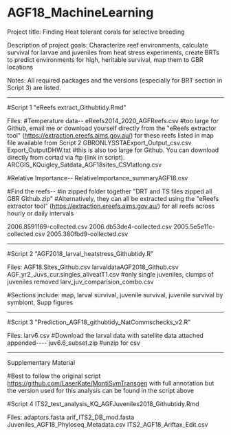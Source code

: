 # AGF18_MachineLearning

Project title: Finding Heat tolerant corals for selective breeding

Description of project goals: Characterize reef environments, calculate survival for larvae and juveniles from heat stress experiments, create BRTs to predict environments for high, heritable survival, map them to GBR locations

Notes: 
All required packages and the versions (especially for BRT section in Script 3) are listed. 

----

#Script 1 "eReefs extract_Githubtidy.Rmd"

Files:
#Temperature data--
eReefs2014_2020_AGFReefs.csv #too large for Github, email me or download yourself directly from the "eReefs extractor tool" (https://extraction.ereefs.aims.gov.au/) for these reefs listed in map file available from Script 2
GBRONLYSSTAExport_Output_csv.csv
Export_OutputDHW.txt #this is also too large for Github. You can download directly from cortad via ftp (link in script). 
ARCGIS_KQuigley_Satdata_AGF18sites_CSVlatlong.csv

#Relative Importance--
RelativeImportance_summaryAGF18.csv

#Find the reefs--
#in zipped folder together "DRT and TS files zipped all GBR Github.zip"
#Alternatively, they can all be extracted using the "eReefs extractor tool" (https://extraction.ereefs.aims.gov.au/) for all reefs across hourly or daily intervals

2006.8591169-collected.csv
2006.db53de4-collected.csv
2005.5e5e11c-collected.csv
2005.380fbd9-collected.csv

----

#Script 2 "AGF2018_larval_heatstress_Githubtidy.R"

Files:
AGF18.Sites_Github.csv
larvaldataAGF2018_Github.csv
AGF_yr2_Juvs_cur.singles_aliveatT1.csv #only single juveniles, clumps of juveniles removed
larv_juv_comparision_combo.csv

#Sections include: 
map,
larval survival,
juvenile survival,
juvenile survival by symbiont,
Supp figures

----

#Script 3 "Prediction_AGF18_githubtidy_NatCommschecks_v2.R"

Files:
larv6.csv #Download the larval data with satellite data attached appended----
juv6.6_subset.zip #unzip for csv

-----

Supplementary Material

#Best to follow the original script https://github.com/LaserKate/MontiSymTransgen with full annotation but the version used for this analysis can be found in the script above

#Script 4 ITS2_test_analysis_KQ_AGFJuveniles2018_Githubtidy.Rmd

Files:
adaptors.fasta
arif_ITS2_DB_mod.fasta
Juveniles_AGF18_Phyloseq_Metadata.csv
ITS2_AGF18_Ariftax_Edit.csv

